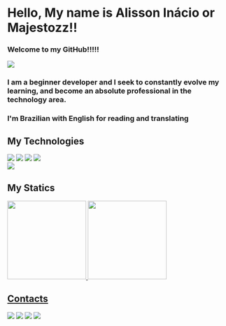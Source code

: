 # Hello, My name is Alisson Inácio or Majestozz!!
### Welcome to my GitHub!!!!! 
<div align="left">
<img margin="auto" src="https://media.giphy.com/media/WuDsAURMTMMW4/giphy.gif">
</div>


### I am a beginner developer and I seek to constantly evolve my learning, and become an absolute professional in the technology area.
### I'm Brazilian with English for reading and translating

## My Technologies
 <img src="https://cdn.jsdelivr.net/gh/devicons/devicon@latest/icons/swift/swift-original.svg" />
 <img src="https://cdn.jsdelivr.net/gh/devicons/devicon@latest/icons/apple/apple-original.svg" />
            <img src="https://cdn.jsdelivr.net/gh/devicons/devicon@latest/icons/insomnia/insomnia-original.svg" />
            <img src="https://cdn.jsdelivr.net/gh/devicons/devicon@latest/icons/figma/figma-original.svg" />

<div align="left">
<img margin="auto" src="https://media.giphy.com/media/v1.Y2lkPTc5MGI3NjExdWRuYnppMWtnaTRyZGd4djA5MTl5em9lZmRwdXZoaTd3eDA2M2xkOCZlcD12MV9pbnRlcm5hbF9naWZfYnlfaWQmY3Q9Zw/6heqPsKie867Q7ob7w/giphy.gif">

## My Statics
<div>
<a href="https://github.com/Majestozz">
<img loading="lazy" height="180em" src="https://github-readme-stats.vercel.app/api/top-langs/?username=Majestozz&layout=compact&langs_count=7&theme=dracula"/>
<img loading="lazy" height="180em" src="https://github-readme-stats.vercel.app/api?username=Majestozz&show_icons=true&theme=dracula&include_all_commits=true&count_private=true"/>
</div>

## Contacts

<div>
<a href="https://instagram.com/alissoninacioo" target="_blank"><img loading="lazy" src="https://img.shields.io/badge/-Instagram-%23E4405F?style=for-the-badge&logo=instagram&logoColor=white" target="_blank"></a>
<a href="https://www.twitch.tv/majestozzz" target="_blank"><img loading="lazy" src="https://img.shields.io/badge/Twitch-9146FF?style=for-the-badge&logo=twitch&logoColor=white" target="_blank"></a>
<a href = "mailto:alissonagem123@gmail.com"><img loading="lazy" src="https://img.shields.io/badge/Gmail-D14836?style=for-the-badge&logo=gmail&logoColor=white" target="_blank"></a>
<a href="https://www.linkedin.com/in/alisson-inacio-736b59254/" target="_blank"><img loading="lazy" src="https://img.shields.io/badge/-LinkedIn-%230077B5?style=for-the-badge&logo=linkedin&logoColor=white" target="_blank"></a>   
</div>





            
          
          
          
            
            
          
          

          



<!---
Majestozz/Majestozz is a ✨ special ✨ repository because its `README.md` (this file) appears on your GitHub profile.
You can click the Preview link to take a look at your changes.
--->
